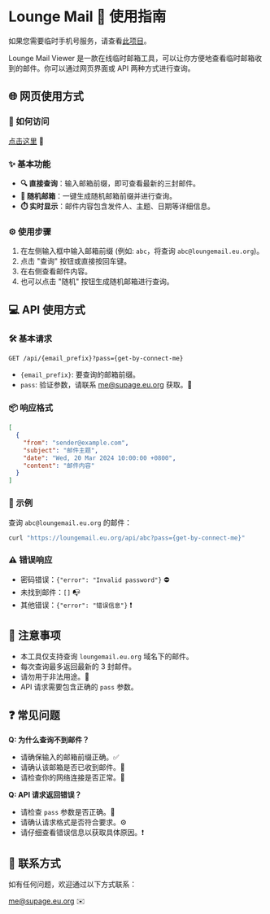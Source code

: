 # Lounge Mail 📧 使用指南

如果您需要临时手机号服务，请查看[此项目](https://sms.aibob.click/)。

Lounge Mail Viewer 是一款在线临时邮箱工具，可以让你方便地查看临时邮箱收到的邮件。你可以通过网页界面或 API 两种方式进行查询。

## 🌐 网页使用方式

### 🚀 如何访问

[点击这里](https://www.loungemail.eu.org/) 🔗

### ✨ 基本功能

- **🔍 直接查询**：输入邮箱前缀，即可查看最新的三封邮件。
- **🎲 随机邮箱**：一键生成随机邮箱前缀并进行查询。
- **⏱️ 实时显示**：邮件内容包含发件人、主题、日期等详细信息。

### ⚙️ 使用步骤

1. 在左侧输入框中输入邮箱前缀 (例如: `abc`，将查询 `abc@loungemail.eu.org`)。
2. 点击 "查询" 按钮或直接按回车键。
3. 在右侧查看邮件内容。
4.  也可以点击 "随机" 按钮生成随机邮箱进行查询。

## 💻 API 使用方式

### 🛠️ 基本请求

```http
GET /api/{email_prefix}?pass={get-by-connect-me}
```

-   `{email_prefix}`:  要查询的邮箱前缀。
-   `pass`:  验证参数，请联系 me@supage.eu.org 获取。🔑

### 📦 响应格式

```json
[
  {
    "from": "sender@example.com",
    "subject": "邮件主题",
    "date": "Wed, 20 Mar 2024 10:00:00 +0800",
    "content": "邮件内容"
  }
]
```

### 📜 示例

查询 `abc@loungemail.eu.org` 的邮件：
```bash
curl "https://loungemail.eu.org/api/abc?pass={get-by-connect-me}"
```

### ⚠️ 错误响应

-   密码错误：`{"error": "Invalid password"}` ⛔
-   未找到邮件：`[]` 📭
-   其他错误：`{"error": "错误信息"}` ❗

## 📝 注意事项

-   本工具仅支持查询 `loungemail.eu.org` 域名下的邮件。
-   每次查询最多返回最新的 3 封邮件。
-   请勿用于非法用途。🚫
-   API 请求需要包含正确的 `pass` 参数。

## ❓ 常见问题

**Q: 为什么查询不到邮件？**

-   请确保输入的邮箱前缀正确。✅
-   请确认该邮箱是否已收到邮件。📧
-   请检查你的网络连接是否正常。📶

**Q: API 请求返回错误？**

-   请检查 `pass` 参数是否正确。🔑
-   请确认请求格式是否符合要求。⚙️
-   请仔细查看错误信息以获取具体原因。❗

## 📧 联系方式

如有任何问题，欢迎通过以下方式联系：

me@supage.eu.org ✉️
